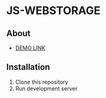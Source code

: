 # JS-WEBSTORAGE

## About

- [DEMO LINK](https://viktor-morhun.github.io/js-webstorage/ )

## Installation

1. Clone this repository
2. Run development server
